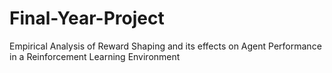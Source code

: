 # Final-Year-Project
Empirical Analysis of Reward Shaping and its effects on Agent Performance in a Reinforcement Learning Environment

